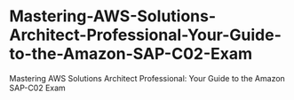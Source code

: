 # Mastering-AWS-Solutions-Architect-Professional-Your-Guide-to-the-Amazon-SAP-C02-Exam
Mastering AWS Solutions Architect Professional: Your Guide to the Amazon SAP-C02 Exam
